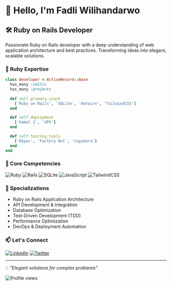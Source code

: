 # 👋 Hello, I'm Fadli Wilihandarwo

## 🛠️ Ruby on Rails Developer
Passionate Ruby on Rails developer with a deep understanding of web application architecture and best practices. Transforming ideas into elegant, scalable solutions.

### 💎 Ruby Expertise
```ruby
class Developer < ActiveRecord::Base
  has_many :skills
  has_many :projects
  
  def self.primary_stack
    ['Ruby on Rails', 'SQLite', 'Hotwire', 'TailwindCSS']
  end

  def self.deployment
    ['Kamal 2', 'VPS']
  end

  def self.testing_tools
    ['RSpec', 'Factory Bot', 'Capybara']
  end
end
```

### 🚀 Core Competencies
![Ruby](https://img.shields.io/badge/-Ruby-CC342D?style=for-the-badge&logo=ruby&logoColor=white)
![Rails](https://img.shields.io/badge/-Rails-CC0000?style=for-the-badge&logo=ruby-on-rails&logoColor=white)
![SQLite](https://img.shields.io/badge/-SQLite-003B57?style=for-the-badge&logo=sqlite&logoColor=white)
![JavaScript](https://img.shields.io/badge/-JavaScript-F7DF1E?style=for-the-badge&logo=javascript&logoColor=black)
![TailwindCSS](https://img.shields.io/badge/-TailwindCSS-38B2AC?style=for-the-badge&logo=tailwind-css&logoColor=white)

<!-- ### 📊 GitHub Activity -->
<!-- ![GitHub Stats](https://github-readme-stats.vercel.app/api?username=wilihandarwo&show_icons=true&theme=dark) -->
<!-- [![Top Languages](https://github-readme-stats.vercel.app/api/top-langs/?username=wilihandarwo&layout=compact&theme=dark)](https://github.com/wilihandarwo) -->

### 🌟 Specializations
- Ruby on Rails Application Architecture
- API Development & Integration
- Database Optimization
- Test-Driven Development (TDD)
- Performance Optimization
- DevOps & Deployment Automation

### 📫 Let's Connect
[![LinkedIn](https://img.shields.io/badge/LinkedIn-0077B5?style=for-the-badge&logo=linkedin&logoColor=white)](YOUR_LINKEDIN_URL)
[![Twitter](https://img.shields.io/badge/Twitter-1DA1F2?style=for-the-badge&logo=twitter&logoColor=white)](YOUR_TWITTER_URL)

---
💡 *"Elegant solutions for complex problems"*

<img src="https://komarev.com/ghpvc/?username=wilihandarwo&color=brightgreen" alt="Profile views"/>
